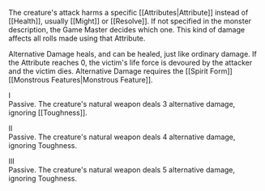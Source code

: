 The creature's attack harms a specific [[Attributes|Attribute]] instead of [[Health]], usually [[Might]] or [[Resolve]]. If not specified in the monster description, the Game Master decides which one. This kind of damage affects all rolls made using that Attribute.

Alternative Damage heals, and can be healed, just like ordinary damage. If the Attribute reaches 0, the victim's life force is devoured by the attacker and the victim dies. Alternative Damage requires the [[Spirit Form]] [[Monstrous Features|Monstrous Feature]].

I<br>Passive. The creature's natural weapon deals 3 alternative damage, ignoring [[Toughness]].

II<br>Passive. The creature's natural weapon deals 4 alternative damage, ignoring Toughness.

III<br>Passive. The creature's natural weapon deals 5 alternative damage, ignoring Toughness.